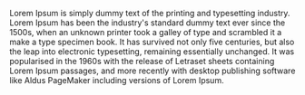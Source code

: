 Lorem Ipsum is simply dummy text of the printing and typesetting industry. Lorem Ipsum has been the industry's standard dummy
text ever since the 1500s, when an unknown printer took a galley of type and scrambled it a make a type specimen book. It
has survived not only five centuries, but also the leap into electronic typesetting, remaining essentially unchanged. It was
popularised in the 1960s with the release of Letraset sheets containing Lorem Ipsum passages, and more recently with desktop
publishing software like Aldus PageMaker including versions of Lorem Ipsum.
    